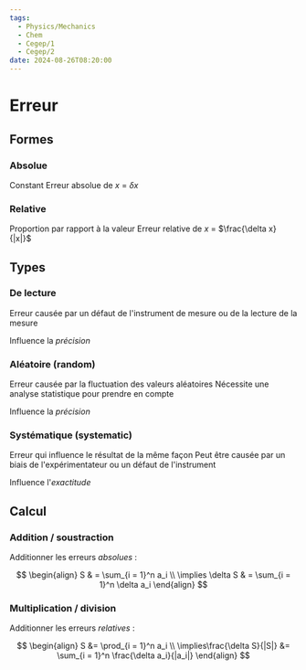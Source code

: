 ```yaml
---
tags:
  - Physics/Mechanics
  - Chem
  - Cegep/1
  - Cegep/2
date: 2024-08-26T08:20:00
---
```


# Erreur

## Formes

### Absolue

Constant
Erreur absolue de $x$ = $\delta x$

### Relative

Proportion par rapport à la valeur
Erreur relative de $x$ = $\frac{\delta x}{|x|}$

## Types

### De lecture

Erreur causée par un défaut de l'instrument de mesure ou de la lecture de la mesure

Influence la *précision*

### Aléatoire (random)

Erreur causée par la fluctuation des valeurs aléatoires
Nécessite une analyse statistique pour prendre en compte

Influence la *précision*

### Systématique (systematic)

Erreur qui influence le résultat de la même façon
Peut être causée par un biais de l'expérimentateur ou un défaut de l'instrument

Influence l'*exactitude*

## Calcul

### Addition / soustraction

Additionner les erreurs *absolues* :

$$
\begin{align}
S & = \sum_{i = 1}^n a_i \\
\implies \delta S & = \sum_{i = 1}^n \delta a_i
\end{align}
$$

### Multiplication / division

Additionner les erreurs *relatives* :

$$
\begin{align}
S &= \prod_{i = 1}^n a_i \\
\implies\frac{\delta S}{|S|} &= \sum_{i = 1}^n \frac{\delta a_i}{|a_i|}
\end{align}
$$
